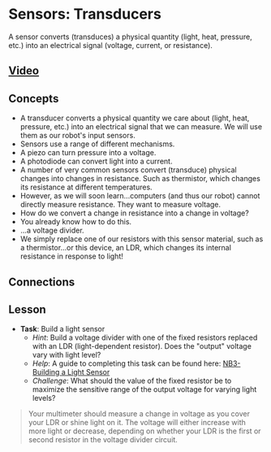 # Sensors: Transducers
A sensor converts (transduces) a physical quantity (light, heat, pressure, etc.) into an electrical signal (voltage, current, or resistance).

## [Video]()

## Concepts
- A transducer converts a physical quantity we care about (light, heat, pressure, etc.) into an electrical signal that we can measure. We will use them as our robot's input sensors.
- Sensors use a range of different mechanisms.
- A piezo can turn pressure into a voltage.
- A photodiode can convert light into a current.
- A number of very common sensors convert (transduce) physical changes into changes in resistance. Such as thermistor, which changes its resistance at different temperatures.
- However, as we will soon learn...computers (and thus our robot) cannot directly measure resistance. They want to measure voltage.
- How do we convert a change in resistance into a change in voltage?
- You already know how to do this.
- ...a voltage divider.
- We simply replace one of our resistors with this sensor material, such as a thermistor...or this device, an LDR, which changes its internal resistance in response to light!

## Connections

## Lesson

- **Task**: Build a light sensor
    - *Hint*: Build a voltage divider with one of the fixed resistors replaced with an LDR (light-dependent resistor). Does the "output" voltage vary with light level? 
    - *Help*: A guide to completing this task can be found here: [NB3-Building a Light Sensor](https://vimeo.com/??????)
    - *Challenge*: What should the value of the fixed resistor be to maximize the sensitive range of the output voltage for varying light levels?
> Your multimeter should measure a change in voltage as you cover your LDR or shine light on it. The voltage will either increase with more light or decrease, depending on whether your LDR is the first or second resistor in the voltage divider circuit.
